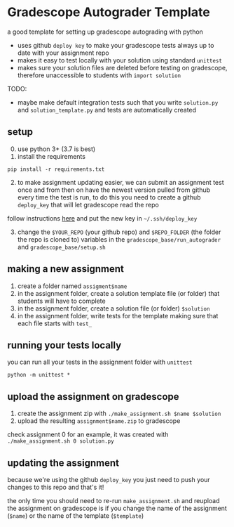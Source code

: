 # Gradescope Autograder Template
a good template for setting up gradescope autograding with python

- uses github `deploy key` to make your gradescope tests always up to date with your assignment repo
- makes it easy to test locally with your solution using standard `unittest`
- makes sure your solution files are deleted before testing on gradescope, therefore unaccessible to students with `import solution`

TODO:
- maybe make default integration tests such that you write `solution.py` and `solution_template.py` and tests are automatically created

## setup
0. use python 3+ (3.7 is best)
1. install the requirements
```
pip install -r requirements.txt
```
2. to make assignment updating easier, we can submit an assignment test once and from then on have the newest version pulled from github every time the test is run, to do this you need to create a github `deploy_key` that will let gradescope read the repo

follow instructions [here](https://developer.github.com/v3/guides/managing-deploy-keys/#deploy-keys) and put the new key in `~/.ssh/deploy_key`

3. change the `$YOUR_REPO` (your github repo) and `$REPO_FOLDER` (the folder the repo is cloned to) variables in the `gradescope_base/run_autograder` and `gradescope_base/setup.sh`


## making a new assignment
1. create a folder named `assigment$name`
2. in the assignment folder, create a solution template file (or folder) that students will have to complete
3. in the assignment folder, create a solution file (or folder) `$solution`
4. in the assignment folder, write tests for the template making sure that each file starts with `test_`

## running your tests locally
you can run all your tests in the assignment folder with `unittest`
```
python -m unittest *
```

## upload the assignment on gradescope
1. create the assignment zip with `./make_assignment.sh $name $solution`
2. upload the resulting `assignment$name.zip` to gradescope

check assignment 0 for an example, it was created with `./make_assignment.sh 0 solution.py`

## updating the assignment
because we're using the github `deploy_key` you just need to push your changes to this repo and that's it!

the only time you should need to re-run `make_assignment.sh` and reupload the assignment on gradescope is if you change the name of the assignment (`$name`) or the name of the template (`$template`)

